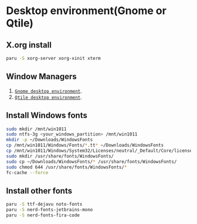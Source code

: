 # Desktop environment(Gnome or Qtile)

## X.org install
```sh
paru -S xorg-server xorg-xinit xterm
```

## Window Managers
1. [`Gnome desktop environment`](./gnome_desktop_env.md).
2. [`Qtile desktop environment`](./qtile_desktop_env.md).

## Install Windows fonts
```sh
sudo mkdir /mnt/win1011
sudo ntfs-3g <your_windows_partition> /mnt/win1011
mkdir -p ~/Downloads/WindowsFonts
cp /mnt/win1011/Windows/Fonts/*.tt* ~/Downloads/WindowsFonts
cp /mnt/win1011/Windows/System32/Licenses/neutral/_Default/Core/license.rtf ~/Downloads/WindowsFonts
sudo mkdir /usr/share/fonts/WindowsFonts/
sudo cp ~/Downloads/WindowsFonts/* /usr/share/fonts/WindowsFonts/
sudo chmod 644 /usr/share/fonts/WindowsFonts/*
fc-cache --force
```

## Install other fonts
```sh
paru -S ttf-dejavu noto-fonts
paru -S nerd-fonts-jetbrains-mono
paru -S nerd-fonts-fira-code
```